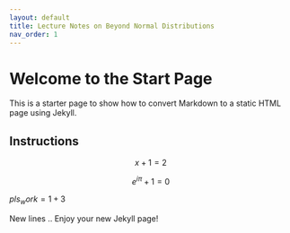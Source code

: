 ```yaml
---
layout: default
title: Lecture Notes on Beyond Normal Distributions
nav_order: 1
---
```


# Welcome to the Start Page

This is a starter page to show how to convert Markdown to a static HTML page using Jekyll.

## Instructions

$$x+1 = 2 $$

$$e^{i\pi} + 1 = 0$$


$pls_work = 1+3$

New lines ..
Enjoy your new Jekyll page!
